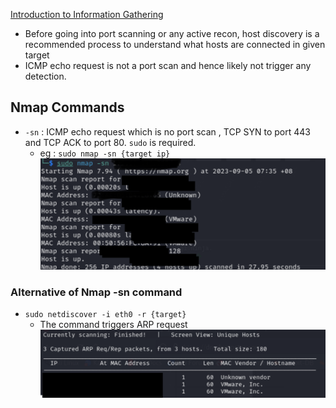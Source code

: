 [Introduction to  Information Gathering](../Introduction%20to%20%20Information%20Gathering.md)

- Before going into port scanning or any active recon, host discovery is a recommended process to understand what hosts are connected in given target
- ICMP echo request is not a port scan and hence likely not trigger any detection.

## Nmap Commands
- `-sn` : ICMP echo request which is no port scan , TCP SYN to port 443 and TCP ACK to port 80. `sudo` is required. 
	- eg : `sudo nmap -sn {target ip}`
![](images/nmap_sn.png)
### Alternative of Nmap -sn command
- `sudo netdiscover -i eth0 -r {target}`
	- The command triggers ARP request
![](images/netdiscover.png)
